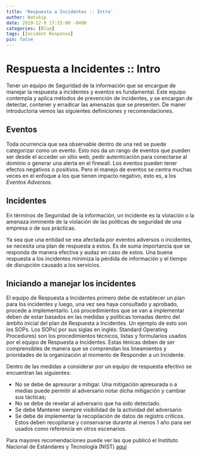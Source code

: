```yaml
---
title: 'Respuesta a Incidentes :: Intro'
author: Watskip
date: 2019-12-9 17:15:00 -0400
categories: [Blue]
tags: [Incident Response]
pin: false
---
```


# Respuesta a Incidentes :: Intro

Tener un equipo de Seguridad de la información que se encargue de manejar la respuesta a incidentes y eventos es fundamental. Este equipo contempla y aplica métodos de prevención de incidentes, y se encargan de detectar, contener y erradicar las amenazas que se presenten. De maner introductoria vemos las siguientes definiciones y recomendaciones.

## Eventos

Toda ocurrencia que sea observable dentro de una red se puede categorizar como un evento. Esto nos da un rango de eventos que pueden ser desde el acceder un sitio web, pedir autenticación para conectarse al dominio o generar una alerta en el firewall. Los eventos pueden tener efectos negativos o positivos. Pero el manejo de eventos se centra muchas veces en el enfoque a los que tienen impacto negativo, esto es, a los *Eventos Adversos.*

## Incidentes

En términos de Seguridad de la información, un incidente es la violación o la amenaza inminente de la violación de las políticas de seguridad de una empresa o de sus prácticas.

Ya sea que una entidad se vea afectada por eventos adversos o incidentes, se necesita una plan de respuesta a estos. Es de suma importancia que se responda de manera efectiva y audaz en caso de estos. Una buena respuesta a los incidentes minimiza la pérdida de información y el tiempo de disrupción causado a los servicios.

## Iniciando a manejar los incidentes

El equipo de Respuesta a Incidentes primero debe de establecer un plan para los incidentes y luego, una vez sea haya consultado y aprobado, procede a implementarlo. Los procedimientos que se van a implementar deben de estar basados en las medidas y políticas tomadas dentro del ámbito inicial del plan de Respuesta a Incidentes. Un ejemplo de esto son los SOPs. Los SOPs( por sus siglas en inglés: Standard Operating Procedures) son los procedimientos técnicos, listas y formularios usados por el equipo de Respuesta a Incidentes. Estas ténicas deben de ser comprensibles de manera que se comprendan los lineamientos y prioridades de la organización al momento de Responder a un Incidente.

Dentro de las medidas a considerar por un equipo de respuesta efectivo se encuentran las siguientes:

- No se debe de apresurar a mitigar. Una mitigación apresurada o a medias puede permitir al adversario notar dicha mitigación y cambiar sus tácticas;
- No se debe de revelar al adversario que ha sido detectado.
- Se debe Mantener siempre visibilidad de la actividad del adversario
- Se debe de implementar la recopilación de datos de registro críticos. Estos deben recopilarse y conservarse durante al menos 1 año para ser usados como referencia en otros escenarios.

Para mayores recomendaciones puede ver las que publicó el Instituto Nacional de Estándares y Tecnología (NIST) [aquí](https://nvlpubs.nist.gov/nistpubs/SpecialPublications/NIST.SP.800-61r2.pdf)